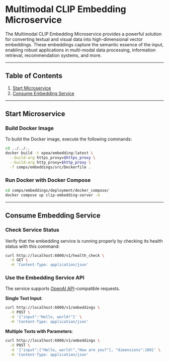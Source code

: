 # Multimodal CLIP Embedding Microservice

The Multimodal CLIP Embedding Microservice provides a powerful solution for converting textual and visual data into high-dimensional vector embeddings. These embeddings capture the semantic essence of the input, enabling robust applications in multi-modal data processing, information retrieval, recommendation systems, and more.

---

## Table of Contents

1. [Start Microservice](#start-microservice)
2. [Consume Embedding Service](#consume-embedding-service)

---

## Start Microservice

### Build Docker Image

To build the Docker image, execute the following commands:

```bash
cd ../../..
docker build -t opea/embedding:latest \
  --build-arg https_proxy=$https_proxy \
  --build-arg http_proxy=$http_proxy \
  -f comps/embeddings/src/Dockerfile .
```

### Run Docker with Docker Compose

```bash
cd comps/embeddings/deployment/docker_compose/
docker compose up clip-embedding-server -d
```

---

## Consume Embedding Service

### Check Service Status

Verify that the embedding service is running properly by checking its health status with this command:

```bash
curl http://localhost:6000/v1/health_check \
  -X GET \
  -H 'Content-Type: application/json'
```

### Use the Embedding Service API

The service supports [OpenAI API](https://platform.openai.com/docs/api-reference/embeddings)-compatible requests.

**Single Text Input**:

```bash
curl http://localhost:6000/v1/embeddings \
  -X POST \
  -d '{"input":"Hello, world!"}' \
  -H 'Content-Type: application/json'
```

**Multiple Texts with Parameters**:

```bash
curl http://localhost:6000/v1/embeddings \
  -X POST \
  -d '{"input":["Hello, world!","How are you?"], "dimensions":100}' \
  -H 'Content-Type: application/json'
```
